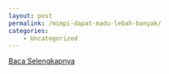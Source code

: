 ```yaml
---
layout: post
permalink: /mimpi-dapat-madu-lebah-banyak/
categories:
    - Uncategorized
---
```


[Baca Selengkapnya](/10)
